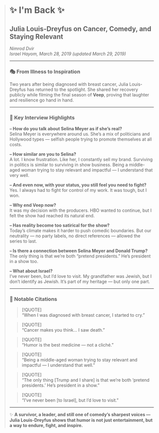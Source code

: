 > # ✨ I'm Back ✨  
>
> ## Julia Louis-Dreyfus on Cancer, Comedy, and Staying Relevant  
>
> *Nimrod Dvir*  
> *Israel Hayom, March 28, 2019 (updated March 29, 2019)*  
>
> ---
>
> ### 🎭 From Illness to Inspiration
> Two years after being diagnosed with breast cancer, Julia Louis-Dreyfus has returned to the spotlight. She shared her recovery publicly while filming the final season of **Veep**, proving that laughter and resilience go hand in hand.  
>
> ---
>
> ### 💬 Key Interview Highlights
>
> **– How do you talk about Selina Meyer as if she’s real?**  
> Selina Meyer is everywhere around us. She’s a mix of politicians and Hollywood types — selfish people trying to promote themselves at all costs.  
>
> **– How similar are you to Selina?**  
> A lot. I know frustration. Like her, I constantly sell my brand. Surviving in politics is similar to surviving in show business. Being a middle-aged woman trying to stay relevant and impactful — I understand that very well.  
>
> **– And even now, with your status, you still feel you need to fight?**  
> Yes. I always had to fight for control of my work. It was tough, but I won.  
>
> **– Why end Veep now?**  
> It was my decision with the producers. HBO wanted to continue, but I felt the show had reached its natural end.  
>
> **– Has reality become too satirical for the show?**  
> Today’s climate makes it harder to push comedic boundaries. But our neutrality — no party labels, no direct references — allowed the series to last.  
>
> **– Is there a connection between Selina Meyer and Donald Trump?**  
> The only thing is that we’re both “pretend presidents.” He’s president in a show too.  
>
> **– What about Israel?**  
> I’ve never been, but I’d love to visit. My grandfather was Jewish, but I don’t identify as Jewish. It’s part of my heritage — but only one part.  
>
> ---
>
> ### 📌 Notable Citations
>
> > [!QUOTE]  
> > “When I was diagnosed with breast cancer, I started to cry.”  
>
> > [!QUOTE]  
> > “Cancer makes you think… I saw death.”  
>
> > [!QUOTE]  
> > “Humor is the best medicine — not a cliché.”  
>
> > [!QUOTE]  
> > “Being a middle-aged woman trying to stay relevant and impactful — I understand that well.”  
>
> > [!QUOTE]  
> > “The only thing [Trump and I share] is that we’re both ‘pretend presidents.’ He’s president in a show.”  
>
> > [!QUOTE]  
> > “I’ve never been [to Israel], but I’d love to visit.”  
>
> ---
>
> ✨ **A survivor, a leader, and still one of comedy’s sharpest voices — Julia Louis-Dreyfus shows that humor is not just entertainment, but a way to endure, fight, and inspire.**